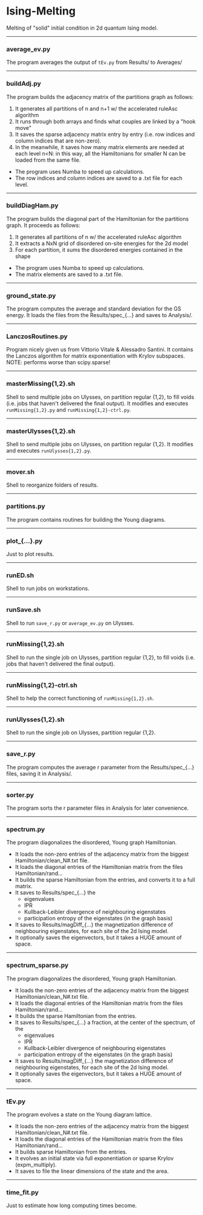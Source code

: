 # Ising-Melting

Melting of "solid" initial condition in 2d quantum Ising model.


---
### average\_ev.py

The program averages the output of `tEv.py` from Results/ to Averages/


---
### buildAdj.py

The program builds the adjacency matrix of the partitions graph as follows:

1. It generates all partitions of n and n+1 w/ the accelerated ruleAsc algorithm 
2. It runs through both arrays and finds what couples are linked by a "hook move"
3. It saves the sparse adjacency matrix entry by entry (i.e. row indices and column indices that are non-zero).
4. In the meanwhile, it saves how many matrix elements are needed at each level n<N: in this way, all the Hamiltonians for smaller N can be loaded from the same file. 

- The program uses Numba to speed up calculations.
- The row indices and column indices are saved to a .txt file for each level.


---
### buildDiagHam.py

The program builds the diagonal part of the Hamiltonian for the partitions graph. It proceeds as follows:

1. It generates all partitions of n w/ the accelerated ruleAsc algorithm 
2. It extracts a NxN grid of disordered on-site energies for the 2d model
3. For each partition, it sums the disordered energies contained in the shape

- The program uses Numba to speed up calculations.
- The matrix elements are saved to a .txt file.


---
### ground\_state.py

The program computes the average and standard deviation for the GS energy. It loads the files from the Results/spec\_{...} and saves to Analysis/.


---
### LanczosRoutines.py

Program nicely given us from Vittorio Vitale & Alessadro Santini. It contains the Lanczos algorithm for matrix exponentiation with Krylov subspaces.
NOTE: performs worse than scipy.sparse!


---
### masterMissing{1,2}.sh

Shell to send multiple jobs on Ulysses, on partition regular {1,2}, to fill voids (i.e. jobs that haven't delivered the final output). It modifies and executes `runMissing{1,2}.py` and `runMissing{1,2}-ctrl.py`.


---
### masterUlysses{1,2}.sh

Shell to send multiple jobs on Ulysses, on partition regular {1,2}. It modifies and executes `runUlysses{1,2}.py`.


---
### mover.sh

Shell to reorganize folders of results.


---
### partitions.py

The program contains routines for building the Young diagrams.


---
### plot\_{...}.py

Just to plot results.


---
### runED.sh

Shell to run jobs on workstations.


---
### runSave.sh

Shell to run `save_r.py` or `average_ev.py` on Ulysses.


---
### runMissing{1,2}.sh

Shell to run the single job on Ulysses, partition regular {1,2}, to fill voids (i.e. jobs that haven't delivered the final output).


---
### runMissing{1,2}-ctrl.sh

Shell to help the correct functioning of `runMissing{1,2}.sh`.


---
### runUlysses{1,2}.sh

Shell to run the single job on Ulysses, partition regular {1,2}.


---
### save\_r.py

The program computes the average r parameter from the Results/spec\_{...} files, saving it in Analysis/.


---
### sorter.py

The program sorts the r parameter files in Analysis for later convenience.


---
### spectrum.py

The program diagonalizes the disordered, Young graph Hamiltonian.

- It loads the non-zero entries of the adjacency matrix from the biggest Hamiltonian/clean_N#.txt file.
- It loads the diagonal entries of the Hamiltonian matrix from the files Hamiltonian/rand...
- It builds the sparse Hamiltonian from the entries, and converts it to a full matrix.
- It saves to Results/spec_{...} the
    - eigenvalues
    - IPR
    - Kullback-Leibler divergence of neighbouring eigenstates
    - participation entropy of the eigenstates (in the graph basis)
- It saves to Results/magDiff_{...} the magnetization difference of neighbouring eigenstates, for each site of the 2d Ising model.
- It optionally saves the eigenvectors, but it takes a HUGE amount of space.


---
### spectrum\_sparse.py

The program diagonalizes the disordered, Young graph Hamiltonian.

- It loads the non-zero entries of the adjacency matrix from the biggest Hamiltonian/clean_N#.txt file.
- It loads the diagonal entries of the Hamiltonian matrix from the files Hamiltonian/rand...
- It builds the sparse Hamiltonian from the entries.
- It saves to Results/spec_{...} a fraction, at the center of the spectrum, of the
    - eigenvalues
    - IPR
    - Kullback-Leibler divergence of neighbouring eigenstates
    - participation entropy of the eigenstates (in the graph basis)
- It saves to Results/magDiff_{...} the magnetization difference of neighbouring eigenstates, for each site of the 2d Ising model.
- It optionally saves the eigenvectors, but it takes a HUGE amount of space.


---
### tEv.py

The program evolves a state on the Young diagram lattice.

- It loads the non-zero entries of the adjacency matrix from the biggest Hamiltonian/clean_N#.txt file.
- It loads the diagonal entries of the Hamiltonian matrix from the files Hamiltonian/rand...
- It builds sparse Hamiltonian from the entries.
- It evolves an initial state via full exponentiation or sparse Krylov (expm_multiply).
- It saves to file the linear dimensions of the state and the area.


---
### time_fit.py

Just to estimate how long computing times become.

